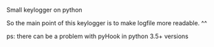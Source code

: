 Small keylogger on python

So the main point of this keylogger is to make logfile more readable. ^^


ps: there can be a problem with pyHook in python 3.5+ versions 
